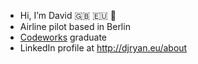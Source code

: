 - Hi, I’m David 🇬🇧 🇪🇺 👋 
- Airline pilot based in Berlin
- [Codeworks](https://codeworks.me/) graduate  
- LinkedIn profile at http://djryan.eu/about
